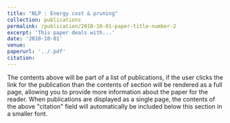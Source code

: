 ```yaml
---
title: "NLP : Energy cost & pruning"
collection: publications
permalink: /publication/2010-10-01-paper-title-number-2
excerpt: 'This paper deals with...'
date: '2010-10-01'
venue: 
paperurl: '../.pdf'
citation: 
---
```


The contents above will be part of a list of publications, if the user clicks the link for the publication than the contents of section will be rendered as a full page, allowing you to provide more information about the paper for the reader. When publications are displayed as a single page, the contents of the above "citation" field will automatically be included below this section in a smaller font.
